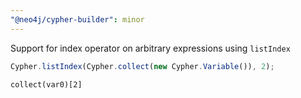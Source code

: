 ```yaml
---
"@neo4j/cypher-builder": minor
---
```


Support for index operator on arbitrary expressions using `listIndex`

```js
Cypher.listIndex(Cypher.collect(new Cypher.Variable()), 2);
```

```cypher
collect(var0)[2]
```

